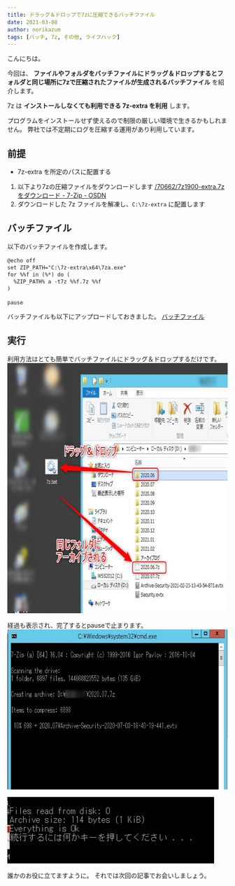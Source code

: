 ```yaml
---
title: ドラッグ＆ドロップで7zに圧縮できるバッチファイル
date: 2021-03-08
author: norikazum
tags: [バッチ, 7z, その他, ライフハック]
---
```


こんにちは。

今回は、 **ファイルやフォルダをバッチファイルにドラッグ＆ドロップするとフォルダと同じ場所に7zで圧縮されたファイルが生成されるバッチファイル** を紹介します。

7z は **インストールしなくても利用できる 7z-extra を利用** します。

プログラムをインストールせず使えるので制限の厳しい環境で生きるかもしれません。
弊社では不定期にログを圧縮する運用があり利用しています。

## 前提
- 7z-extra を所定のパスに配置する

1. 以下より7zの圧縮ファイルをダウンロードします
[/70662/7z1900-extra.7zをダウンロード - 7-Zip - OSDN](https://ja.osdn.net/projects/sevenzip/downloads/70662/7z1900-extra.7z/)
1. ダウンロードした 7z ファイルを解凍し、`C:\7z-extra` に配置します

## バッチファイル

以下のバッチファイルを作成します。

```
@echo off
set ZIP_PATH="C:\7z-extra\x64\7za.exe"
for %%f in (%*) do (
  %ZIP_PATH% a -t7z %%f.7z %%f
)
 
pause
```

バッチファイルも以下にアップロードしておきました。
<a href="https://mseeeen.msen.jp/wp-content/uploads/2021/02/7z.zip">バッチファイル</a>

## 実行

利用方法はとても簡単でバッチファイルにドラッグ＆ドロップするだけです。
<a href="images/batch-file-that-can-be-compressed-to-7z-by-drag-and-drop-1.jpg"><img src="images/batch-file-that-can-be-compressed-to-7z-by-drag-and-drop-1.jpg" alt="" width="749" height="572" class="alignnone size-full wp-image-15773" /></a>

経過も表示され、完了するとpauseで止まります。
<a href="images/batch-file-that-can-be-compressed-to-7z-by-drag-and-drop-2.jpg"><img src="images/batch-file-that-can-be-compressed-to-7z-by-drag-and-drop-2.jpg" alt="" width="679" height="366" class="alignnone size-full wp-image-15782" /></a>

<a href="images/batch-file-that-can-be-compressed-to-7z-by-drag-and-drop-3.jpg"><img src="images/batch-file-that-can-be-compressed-to-7z-by-drag-and-drop-3.jpg" alt="" width="473" height="152" class="alignnone size-full wp-image-15780" /></a>

誰かのお役に立てますように。
それでは次回の記事でお会いしましょう。